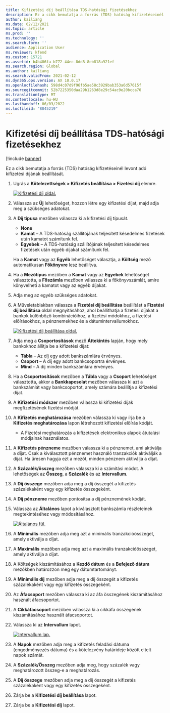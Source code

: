 ```yaml
---
title: Kifizetési díj beállítása TDS-hatósági fizetésekhez
description: Ez a cikk bemutatja a forrás (TDS) hatóság kifizetéseinél levont adó kifizetési díjának beállítását.
author: kailiang
ms.date: 02/12/2021
ms.topic: article
ms.prod: ''
ms.technology: ''
ms.search.form: ''
audience: Application User
ms.reviewer: kfend
ms.custom: 15721
ms.assetid: b4b406fa-b772-44ec-8dd8-8eb818a921ef
ms.search.region: Global
ms.author: kailiang
ms.search.validFrom: 2021-02-12
ms.dyn365.ops.version: AX 10.0.17
ms.openlocfilehash: 598d4c07d9f96fb5ae58c3929bab353a6d57615f
ms.sourcegitcommit: 52b7225350daa29b1263d8e29c54ac9e20bcca70
ms.translationtype: MT
ms.contentlocale: hu-HU
ms.lasthandoff: 06/03/2022
ms.locfileid: "8845219"
---
```

# <a name="set-up-payment-fees-for-tds-authority-payments"></a>Kifizetési díj beállítása TDS-hatósági fizetésekhez

[!include [banner](../includes/banner.md)]

Ez a cikk bemutatja a forrás (TDS) hatóság kifizetéseinél levont adó kifizetési díjának beállítását.

1. Ugrás a **Kötelezettségek \> Kifizetés beállítása \> Fizetési díj** elemre.

    [![Kifizetési díj oldal.](./media/apac-ind-TDS-28.png)](./media/apac-ind-TDS-28.png)

2. Válassza az **Új** lehetőséget, hozzon létre egy kifizetési díjat, majd adja meg a szükséges adatokat.
3. A **Díj típusa** mezőben válassza ki a kifizetési díj típusát.

    - **None**
    - **Kamat** – A TDS-hatóság szállítójának teljesített késedelmes fizetések után kamatot számítunk fel.
    - **Egyebek** – A TDS-hatóság szállítójának teljesített késedelmes fizetések után egyéb díjakat számítunk fel.

    Ha a **Kamat** vagy az **Egyéb** lehetőséget választja, a **Költség** mező automatikusan **Főkönyvre** lesz beállítva.

4. Ha a **Mezőtípus** mezőben a **Kamat** vagy az **Egyebek** lehetőséget választotta, a **Főszámla** mezőben válassza ki a főkönyvszámlát, amire könyvelheti a kamatot vagy az egyéb díjakat.
5. Adja meg az egyéb szükséges adatokat.
6. A Műveletablakban válassza a **Fizetési díj beállítása** beállítást a **Fizetési díj beállítása** oldal megnyitásához, ahol beállíthatja a fizetési díjakat a bankok különböző kombinációihoz, a fizetési módokhoz, a fizetési előírásokhoz, a pénznemekhez és a dátumintervallumokhoz.

    [![Kifizetési díj beállítása oldal.](./media/apac-ind-TDS-21.png)](./media/apac-ind-TDS-21.png)

7. Adja meg a **Csoportosítások** mező **Áttekintés** lapján, hogy mely bankokhoz állítja be a kifizetési díjat:

    - **Tábla** – Az díj egy adott bankszámlára érvényes.
    - **Csoport** – A díj egy adott bankcsoportra érvényes.
    - **Mind** – A díj minden bankszámlára érvényes.

8. Ha a **Csoportosítások** mezőben a **Tábla** vagy a **Csoport** lehetőséget választotta, akkor a **Bankkapcsolat** mezőben válassza ki azt a bankszámlát vagy bankcsoportot, amely számára beállítja a kifizetési díjat.
9. A **Kifizetési módszer** mezőben válassza ki kifizetési díjak megfizetésének fizetési módját.
10. A **Kifizetés meghatározása** mezőben válassza ki vagy írja be a **Kifizetés meghatározása** lapon létrehozott kifizetési előírás kódját.
    - A Fizetési meghatározás a kifizetések elektronikus alapok átutalási módjainak használatos.
12. A **Kifizetés pénzneme** mezőben válassza ki a pénznemet, ami aktiválja a díjat. Csak a kiválasztott pénznemet használó tranzakciók aktiválják a díjat. Ha üresen hagyja ezt a mezőt, minden pénznem aktiválja a díjat.
13. A **Százalék/összeg** mezőben válassza ki a számítási módot. A lehetőségek az **Összeg**, a **Százalék** és az **Intervallum**.
14. A **Díj összege** mezőben adja meg a díj összegét a kifizetés százalékaként vagy egy kifizetés összegeként.
15. A **Díj pénzneme** mezőben pontosítsa a díj pénznemének kódját.
16. Válassza az **Általános** lapot a kiválasztott bankszámla részleteinek megtekintéséhez vagy módosításához.

    [![Általános fül.](./media/apac-ind-TDS-22.png)](./media/apac-ind-TDS-22.png)

16. A **Minimális** mezőben adja meg azt a minimális tranzakcióösszeget, amely aktiválja a díjat.
17. A **Maximális** mezőben adja meg azt a maximális tranzakcióösszeget, amely aktiválja a díjat.
18. A Költségek kiszámításához a **Kezdő dátum** és a **Befejező dátum** mezőkben határozzon meg egy dátumtartományt.
19. A **Minimális díj** mezőben adja meg a díj összegét a kifizetés százalékaként vagy egy kifizetés összegeként.
20. Az **Áfacsoport** mezőben válassza ki az áfa összegének kiszámításához használt áfacsoportot.
21. A **Cikkáfacsoport** mezőben válassza ki a cikkáfa összegének kiszámításához használt áfacsoportot.
22. Válassza ki az **Intervallum** lapot. 

    [![Intervallum lap.](./media/apac-ind-TDS-23.png)](./media/apac-ind-TDS-23.png)

23. A **Napok** mezőben adja meg a kifizetés feladási dátuma (engedményezés dátuma) és a kötelezvény határideje között eltelt napok számát.
24. A **Százalék/Összeg** mezőben adja meg, hogy százalék vagy meghatározott összeg-e a meghatározás.
25. A **Díj összege** mezőben adja meg a díj összegét a kifizetés százalékaként vagy egy kifizetés összegeként.
26. Zárja be a **Kifizetési díj beállítása** lapot.
27. Zárja be a **Kifizetési díj** lapot.
